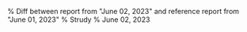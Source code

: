 % Diff between report from "June 02, 2023" and reference report from "June 01, 2023"
% Strudy
% June 02, 2023


